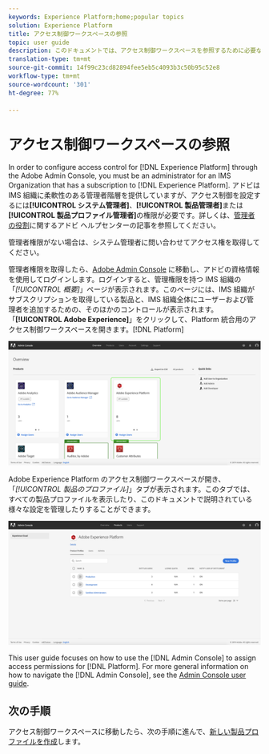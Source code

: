 ```yaml
---
keywords: Experience Platform;home;popular topics
solution: Experience Platform
title: アクセス制御ワークスペースの参照
topic: user guide
description: このドキュメントでは、アクセス制御ワークスペースを参照するために必要な手順について説明します。 Adobe Admin Console を使用して Experience Platform のアクセス制御を設定するには、Experience Platform のサブスクリプションを取得している IMS 組織の管理者である必要があります。
translation-type: tm+mt
source-git-commit: 14f99c23cd82894fee5eb5c4093b3c50b95c52e8
workflow-type: tm+mt
source-wordcount: '301'
ht-degree: 77%

---
```



# アクセス制御ワークスペースの参照

In order to configure access control for [!DNL Experience Platform] through the Adobe Admin Console, you must be an administrator for an IMS Organization that has a subscription to [!DNL Experience Platform]. アドビは IMS 組織に柔軟性のある管理者階層を提供していますが、アクセス制御を設定するには&#x200B;**[!UICONTROL システム管理者]**、**[!UICONTROL 製品管理者]**&#x200B;または&#x200B;**[!UICONTROL 製品プロファイル管理者]**&#x200B;の権限が必要です。詳しくは、[管理者の役割](https://helpx.adobe.com/jp/enterprise/using/admin-roles.html)に関するアドビ ヘルプセンターの記事を参照してください。

管理者権限がない場合は、システム管理者に問い合わせてアクセス権を取得してください。

管理者権限を取得したら、[Adobe Admin Console](https://adminconsole.adobe.com) に移動し、アドビの資格情報を使用してログインします。ログインすると、管理権限を持つ IMS 組織の「*[!UICONTROL 概要]*」ページが表示されます。このページには、IMS 組織がサブスクリプションを取得している製品と、IMS 組織全体にユーザーおよび管理者を追加するための、そのほかのコントロールが表示されます。「**[!UICONTROL Adobe Experience]**」をクリックして、Platform 統合用のアクセス制御ワークスペースを開きます。[!DNL Platform]

![「概要」ページ](../images/overview-page.png)

Adobe Experience Platform のアクセス制御ワークスペースが開き、「*[!UICONTROL 製品のプロファイル]*」タブが表示されます。このタブでは、すべての製品プロファイルを表示したり、このドキュメントで説明されている様々な設定を管理したりすることができます。

![プラットフォームのアクセス制御](../images/platform-access-control.png)

This user guide focuses on how to use the [!DNL Admin Console] to assign access permissions for [!DNL Platform]. For more general information on how to navigate the [!DNL Admin Console], see the [Admin Console user guide](https://helpx.adobe.com/jp/enterprise/using/admin-console.html).

## 次の手順

アクセス制御ワークスペースに移動したら、次の手順に進んで、[新しい製品プロファイルを作成](create-profile.md)します。
